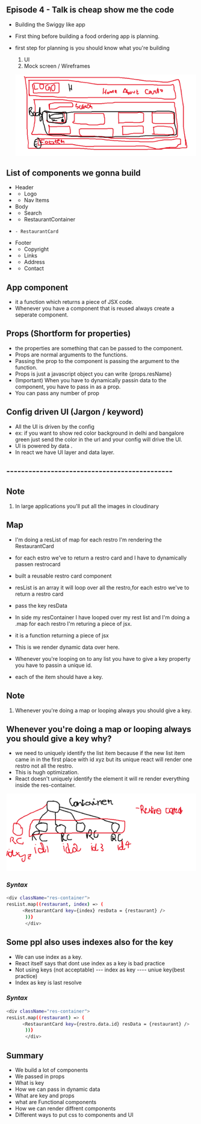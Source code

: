 ## Episode 4 - Talk is cheap show me the code

- Building the Swiggy like app
- First thing before building a food ordering app is planning.
- first step for planning is you should know what you're building
  1. UI
  2. Mock screen / Wireframes

  ![](wireframe.png) 
  
## List of components we gonna build

 * Header
 *  - Logo
 *  - Nav Items
 * Body
 *  - Search
 *  - RestaurantContainer
 *     - RestaurantCard
 * Footer
 *  - Copyright
 *  - Links
 *  - Address
 *  - Contact


## App component
- it a function which returns a piece of JSX code.
- Whenever  you have a component that is reused always create a seperate component.

## Props (Shortform for properties)
- the properties are something that can be passed to the component.
- Props are normal arguments to the functions.
- Passing the prop to the component is passing the argument to the function.
- Props is just a javascript object you can write {props.resName}
- (Important) When you have to dynamically passin data to the component, you have to pass in as a prop.
- You can pass any number of prop

## Config driven UI (Jargon / keyword)
- All the UI is driven by the config
- ex: if you want to show red color background in delhi and bangalore green  just send the color in the url and your config will drive the UI.
- UI is powered by data .
- In react we have UI layer and data layer.

## ---------------------------------------------

## Note
1. In large applications you'll put all the images in cloudinary

## Map

- I'm doing a resList of map for each restro I'm rendering the RestaurantCard
  
- for each estro we've to return a restro card and I have to dynamically passen restrocard 

- built a reusable restro card component
- resList is an array it will loop over all the restro,for each estro we've to return a restro card
- pass the key resData
- In side my resContainer I have looped over my rest list and I'm doing a .map for each restro I'm returing a piece of jsx.
- it is a function returning a piece of jsx
- This is we render dynamic data over here.
- Whenever you're looping on to any list you have to give a key property you have to passin a unique id.
- each of the item should have a key.
## Note
1. Whenever you're doing a map or looping always you should give a key.

## Whenever you're doing a map or looping always you should give a key why?
- we need to uniquely identify the list item because if the new list item
came in in the first place with id xyz but its unique react will render one restro not all the restro.
- This is hugh optimization.
- React doesn't uniquely identify the element it will re render everything inside the res-container.

![](key-explained.png) 
### _Syntax_
```sh
<div className="res-container">
resList.map((restaurant, index) => (
      <RestaurantCard key={index} resData = {restaurant} />
       ))}
       </div>
```

## Some ppl also uses indexes also for the key
- We can use index as a key.
- React itself says that dont use index as a key is bad practice
- Not using keys (not acceptable) --- index as key ---- uniue key(best practice)
- Index as key is last resolve

### _Syntax_
```sh
<div className="res-container">
resList.map((restaurant) => (
      <RestaurantCard key={restro.data.id} resData = {restaurant} />
       ))}
       </div>
```

## Summary
- We build a lot of components
- We passed in props
- What is key
- How we can pass in dynamic data
- What are key and props
- what are Functional components
- How we can render diffrent components
- Different ways to put css to components and UI
